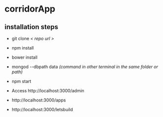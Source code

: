 # corridorApp

##  installation steps

- git clone *< repo url >*
- npm install
- bower install
- mongod --dbpath data *(command in other terminal in the same folder or path)*
- npm start


- Access http://localhost:3000/admin
- http://localhost:3000/apps
- http://localhost:3000/letsbuild